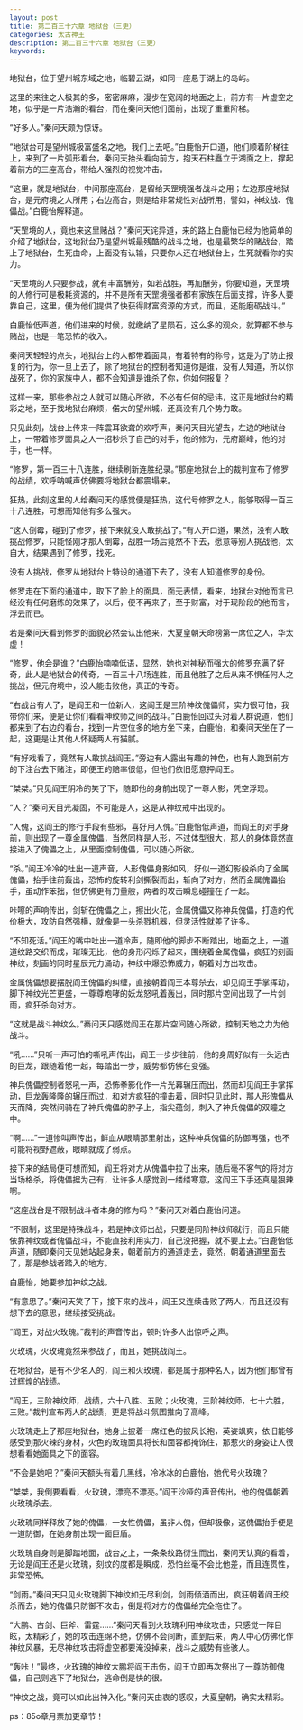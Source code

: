 ```yaml
---
layout: post
title: 第二百三十六章 地狱台（三更）
categories: 太古神王
description: 第二百三十六章 地狱台（三更）
keywords:
---
```


地狱台，位于望州城东域之地，临碧云湖，如同一座悬于湖上的岛屿。

这里的来往之人极其的多，密密麻麻，漫步在宽阔的地面之上，前方有一片虚空之地，似乎是一片浩瀚的看台，而在秦问天他们面前，出现了重重阶梯。

“好多人。”秦问天颇为惊讶。

“地狱台可是望州城极富盛名之地，我们上去吧。”白鹿怡开口道，他们顺着阶梯往上，来到了一片弧形看台，秦问天抬头看向前方，抱天石柱矗立于湖面之上，撑起着前方的三座高台，带给人强烈的视觉冲击。

“这里，就是地狱台，中间那座高台，是留给天罡境强者战斗之用；左边那座地狱台，是元府境之人所用；右边高台，则是给非常规性对战所用，譬如，神纹战、傀儡战。”白鹿怡解释道。

“天罡境的人，竟也来这里赌战？”秦问天诧异道，来的路上白鹿怡已经为他简单的介绍了地狱台，这地狱台乃是望州城最残酷的战斗之地，也是最繁华的赌战台，踏上了地狱台，生死由命，上面没有认输，只要你人还在地狱台上，生死就看你的实力。

“天罡境的人只要参战，就有丰富酬劳，如若战胜，再加酬劳，你要知道，天罡境的人修行可是极耗资源的，并不是所有天罡境强者都有家族在后面支撑，许多人要靠自己，这里，便为他们提供了快获得财富资源的方式，而且，还能磨砺战斗。”

白鹿怡低声道，他们进来的时候，就缴纳了星陨石，这么多的观众，就算都不参与赌战，也是一笔恐怖的收入。

秦问天轻轻的点头，地狱台上的人都带着面具，有着特有的称号，这是为了防止报复的行为，你一旦上去了，除了地狱台的控制者知道你是谁，没有人知道，所以你战死了，你的家族中人，都不会知道是谁杀了你，你如何报复？

这样一来，那些参战之人就可以随心所欲，不必有任何的忌讳，这正是地狱台的精彩之地，至于找地狱台麻烦，偌大的望州城，还真没有几个势力敢。

只见此刻，战台上传来一阵震耳欲聋的欢呼声，秦问天目光望去，左边的地狱台上，一带着修罗面具之人一招秒杀了自己的对手，他的修为，元府巅峰，他的对手，也一样。

“修罗，第一百三十八连胜，继续刷新连胜纪录。”那座地狱台上的裁判宣布了修罗的战绩，欢呼呐喊声仿佛要将地狱台都震塌来。

狂热，此刻这里的人给秦问天的感觉便是狂热，这代号修罗之人，能够取得一百三十八连胜，可想而知他有多么强大。

“这人倒霉，碰到了修罗，接下来就没人敢挑战了。”有人开口道，果然，没有人敢挑战修罗，只能怪刚才那人倒霉，战胜一场后竟然不下去，愿意等别人挑战他，太自大，结果遇到了修罗，找死。

没有人挑战，修罗从地狱台上特设的通道下去了，没有人知道修罗的身份。

修罗走在下面的通道中，取下了脸上的面具，面无表情，看来，地狱台对他而言已经没有任何磨练的效果了，以后，便不再来了，至于财富，对于现阶段的他而言，浮云而已。

若是秦问天看到修罗的面貌必然会认出他来，大夏皇朝天命榜第一席位之人，华太虚！

“修罗，他会是谁？”白鹿怡喃喃低语，显然，她也对神秘而强大的修罗充满了好奇，此人是地狱台的传奇，一百三十八场连胜，而且他胜了之后从来不惧任何人之挑战，但元府境中，没人能击败他，真正的传奇。

“右战台有人了，是阎王和一位新人，这阎王是三阶神纹傀儡师，实力很可怕，我带你们来，便是让你们看看神纹师之间的战斗。”白鹿怡回过头对着人群说道，他们都来到了右边的看台，找到一片空位多的地方坐下来，白鹿怡，和秦问天坐在了一起，这更是让其他人怀疑两人有猫腻。

“有好戏看了，竟然有人敢挑战阎王。”旁边有人露出有趣的神色，也有人跑到前方的下注台去下赌注，即便王的赔率很低，但他们依旧愿意押阎王。

“桀桀。”只见阎王阴冷的笑了下，随即他的身前出现了一尊人影，凭空浮现。

“人？”秦问天目光凝固，不可能是人，这是从神纹戒中出现的。

“人傀，这阎王的修行手段有些邪，喜好用人傀。”白鹿怡低声道，而阎王的对手身前，则出现了一尊金属傀儡，当然同样是人形，不过体型很大，那人的身体竟然直接进入了傀儡之上，从里面控制傀儡，可以随心所欲。

“杀。”阎王冷冷的吐出一道声音，人形傀儡身影如风，好似一道幻影般杀向了金属傀儡，抬手往前轰出，恐怖的旋转利剑撕裂而出，斩向了对方，然而金属傀儡抬手，虽动作笨拙，但仿佛更有力量般，两者的攻击瞬息碰撞在了一起。

咔嚓的声响传出，剑斩在傀儡之上，擦出火花，金属傀儡又称神兵傀儡，打造的代价极大，攻防自然强横，就像是一头杀戮机器，但灵活性就差了许多。

“不知死活。”阎王的嘴中吐出一道冷声，随即他的脚步不断踏出，地面之上，一道道纹路交织而成，璀璨无比，他的身形闪烁了起来，围绕着金属傀儡，疯狂的刻画神纹，刻画的同时星辰元力涌动，神纹中爆恐怖威力，朝着对方出攻击。

金属傀儡想要摆脱阎王傀儡的纠缠，直接朝着阎王本尊杀去，却见阎王手掌挥动，脚下神纹光芒更盛，一尊尊咆哮的妖龙怒吼着轰出，同时那片空间出现了一片剑雨，疯狂杀向对方。

“这就是战斗神纹么。”秦问天只感觉阎王在那片空间随心所欲，控制天地之力为他战斗。

“吼……”只听一声可怕的嘶吼声传出，阎王一步步往前，他的身周好似有一头远古的巨龙，跟随着他一起，每踏出一步，威势都仿佛在变强。

神兵傀儡控制者怒吼一声，恐怖拳影化作一片光幕辗压而出，然而却见阎王手掌挥动，巨龙轰隆隆的辗压而过，和对方疯狂的撞击着，同时只见此时，那人形傀儡从天而降，突然间骑在了神兵傀儡的脖子上，指尖蕴剑，刺入了神兵傀儡的双瞳之中。

“啊……”一道惨叫声传出，鲜血从眼睛那里射出，这种神兵傀儡的防御再强，也不可能将视野遮蔽，眼睛就成了弱点。

接下来的结局便可想而知，阎王将对方从傀儡中拉了出来，随后毫不客气的将对方当场格杀，将傀儡据为己有，让许多人感觉到一缕缕寒意，这阎王下手还真是狠辣啊。

“这座战台是不限制战斗者本身的修为吗？”秦问天对着白鹿怡问道。

“不限制，这里是特殊战斗，若是神纹师出战，只要是同阶神纹师就行，而且只能依靠神纹或者傀儡战斗，不能直接利用实力，自己没把握，就不要上去。”白鹿怡低声道，随即秦问天见她站起身来，朝着前方的通道走去，竟然，朝着通道里面去了，那是参战者踏入的地方。

白鹿怡，她要参加神纹之战。

“有意思了。”秦问天笑了下，接下来的战斗，阎王又连续击败了两人，而且还没有想下去的意思，继续接受挑战。

“阎王，对战火玫瑰。”裁判的声音传出，顿时许多人出惊呼之声。

火玫瑰，火玫瑰竟然来参战了，而且，她挑战阎王。

在地狱台，是有不少名人的，阎王和火玫瑰，都是属于那种名人，因为他们都曾有过辉煌的战绩。

“阎王，三阶神纹师，战绩，六十八胜、五败；火玫瑰，三阶神纹师，七十六胜，三败。”裁判宣布两人的战绩，更是将战斗氛围推向了高峰。

火玫瑰走上了那座地狱台，她身上披着一席红色的披风长袍，英姿飒爽，依旧能够感受到那火辣的身材，火色的玫瑰面具将长和面容都掩饰住，那惹火的身姿让人很想看看她面具之下的面容。

“不会是她吧？”秦问天额头有着几黑线，冷冰冰的白鹿怡，她代号火玫瑰？

“桀桀，我倒要看看，火玫瑰，漂亮不漂亮。”阎王沙哑的声音传出，他的傀儡朝着火玫瑰杀去。

火玫瑰同样释放了她的傀儡，一女性傀儡，虽非人傀，但却极像，这傀儡抬手便是一道防御，在她身前出现一面巨盾。

火玫瑰自身则是脚踏地面，战台之上，一条条纹路衍生而出，秦问天认真的看着，无论是阎王还是火玫瑰，刻纹的度都是瞬成，恐怕丝毫不会比他差，而且连贯性，非常恐怖。

“剑雨。”秦问天只见火玫瑰脚下神纹如无尽利剑，剑雨倾洒而出，疯狂朝着阎王绞杀而去，她的傀儡只防御不攻击，倒是将对方的傀儡给完全拖住了。

“大鹏、古剑、巨斧、雷霆……”秦问天看到火玫瑰利用神纹攻击，只感觉一阵目眩，太精彩了，她的攻击连绵不绝，仿佛不会间断，直到后来，两人中心仿佛化作神纹风暴，无尽神纹攻击将虚空都要淹没掉来，战斗之威势有些骇人。

“轰咔！”最终，火玫瑰的神纹大鹏将阎王击伤，阎王立即再次祭出了一尊防御傀儡，自己则逃下了地狱台，逃命倒是快的很。

“神纹之战，竟可以如此出神入化。”秦问天由衷的感叹，大夏皇朝，确实太精彩。

ps：85o章月票加更章节！

